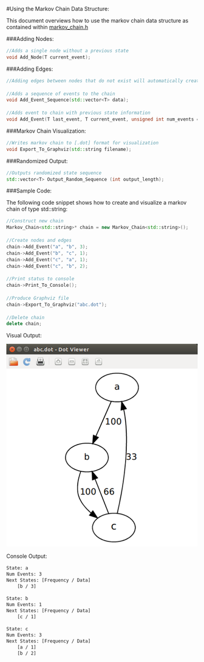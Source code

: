 #Using the Markov Chain Data Structure:

This document overviews how to use the markov chain data structure
as contained within
[markov_chain.h](https://github.com/sjsimps/Markov-Chain/blob/master/Markov_Chain/markov_chain.h)

###Adding Nodes:

```C++
//Adds a single node without a previous state
void Add_Node(T current_event);
```

###Adding Edges:

```C++
//Adding edges between nodes that do not exist will automatically create the appropriate nodes

//Adds a sequence of events to the chain
void Add_Event_Sequence(std::vector<T> data);

//Adds event to chain with previous state information
void Add_Event(T last_event, T current_event, unsigned int num_events = 1);
```

###Markov Chain Visualization:

```C++
//Writes markov chain to [.dot] format for visualization
void Export_To_Graphviz(std::string filename);
```

###Randomized Output:

```C++
//Outputs randomized state sequence
std::vector<T> Output_Random_Sequence (int output_length);
```

###Sample Code:

The following code snippet shows how to create and visualize a
markov chain of type std::string:

```C++
//Construct new chain
Markov_Chain<std::string>* chain = new Markov_Chain<std::string>();

//Create nodes and edges
chain->Add_Event("a", "b", 3);
chain->Add_Event("b", "c", 1);
chain->Add_Event("c", "a", 1);
chain->Add_Event("c", "b", 2);

//Print status to console
chain->Print_To_Console();

//Produce Graphviz file
chain->Export_To_Graphviz("abc.dot");

//Delete chain
delete chain;
```

Visual Output:

![alt_tag](https://github.com/sjsimps/Markov-Chain/blob/master/Test/abc.png)

Console Output:

```
State: a
Num Events: 3
Next States: [Frequency / Data]
    [b / 3]

State: b
Num Events: 1
Next States: [Frequency / Data]
    [c / 1]

State: c
Num Events: 3
Next States: [Frequency / Data]
    [a / 1]
    [b / 2]
```


